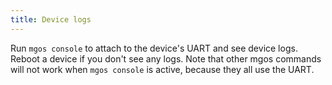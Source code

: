 ```yaml
---
title: Device logs
---
```


Run `mgos console` to attach to the device's UART and see device logs.
Reboot a device if you don't see any logs. Note that other mgos
commands will not work when `mgos console` is active, because they all
use the UART.
